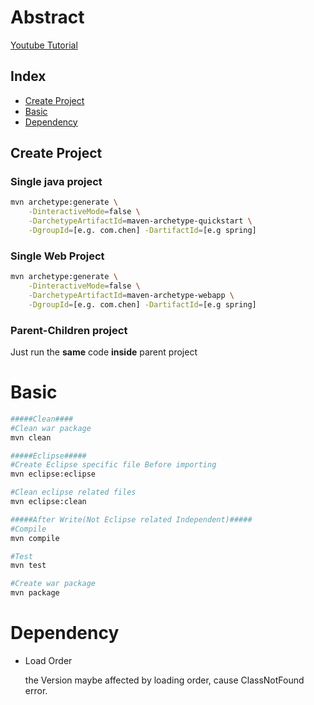 # Abstract

[Youtube Tutorial](https://www.youtube.com/playlist?list=PL92E89440B7BFD0F6)

## Index

* [Create Project](#create_project)
* [Basic](#basic)
* [Dependency](#dependency)

<a id="create_project"></a>

## Create Project

### Single java project

```bash
mvn archetype:generate \
    -DinteractiveMode=false \
	-DarchetypeArtifactId=maven-archetype-quickstart \
	-DgroupId=[e.g. com.chen] -DartifactId=[e.g spring]
```

### Single Web Project

```bash
mvn archetype:generate \
    -DinteractiveMode=false \
	-DarchetypeArtifactId=maven-archetype-webapp \
	-DgroupId=[e.g. com.chen] -DartifactId=[e.g spring]
```

### Parent-Children project

Just run the **same** code **inside** parent project

<a id="basic"></a>

# Basic

```bash
#####Clean####
#Clean war package
mvn clean

#####Eclipse#####
#Create Eclipse specific file Before importing
mvn eclipse:eclipse

#Clean eclipse related files
mvn eclipse:clean

#####After Write(Not Eclipse related Independent)#####
#Compile
mvn compile

#Test
mvn test

#Create war package
mvn package
```

<a id="dependency"></a>

# Dependency

* Load Order

	the Version maybe affected by loading order, cause ClassNotFound error.
